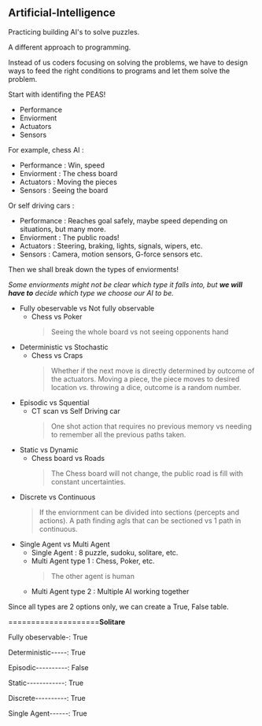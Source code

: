 ## Artificial-Intelligence
Practicing building AI's to solve puzzles.

A different approach to programming.

Instead of us coders focusing on solving the problems,
we have to design ways to feed the right conditions to programs and let them solve the problem.

Start with identifing the PEAS!
- Performance 
- Enviorment 
- Actuators  
- Sensors 

For example, chess AI : 
- Performance : Win, speed
- Enviorment : The chess board
- Actuators : Moving the pieces
- Sensors : Seeing the board

Or self driving cars : 
- Performance : Reaches goal safely, maybe speed depending on situations, but many more. 
- Enviorment : The public roads! 
- Actuators : Steering, braking, lights, signals, wipers, etc. 
- Sensors : Camera, motion sensors, G-force sensors etc. 

Then we shall break down the types of enviorments! 

*Some enviorments might not be clear which type it falls into, but **we will have to** decide which type we choose our AI to be.*

- Fully obeservable vs Not fully observable
  - Chess vs Poker 
    > Seeing the whole board vs not seeing opponents hand
- Deterministic vs Stochastic
  - Chess vs Craps
    > Whether if the next move is directly determined by outcome of the actuators. 
    > Moving a piece, the piece moves to desired location *vs.* throwing a dice, outcome is a random number.
- Episodic vs Squential
  - CT scan vs Self Driving car
    > One shot action that requires no previous memory vs needing to remember all the previous paths taken.
- Static vs Dynamic
  - Chess board vs Roads
    > The Chess board will not change, the public road is fill with constant uncertainties. 
- Discrete vs Continuous
    >If the enviornment can be divided into sections (percepts and actions).
    >A path finding agls that can be sectioned vs 1 path in continuous.
- Single Agent vs Multi Agent
  - Single Agent : 8 puzzle, sudoku, solitare, etc. 
  - Multi Agent type 1 : Chess, Poker, etc.
    > The other agent is human
  - Multi Agent type 2 : Multiple AI working together
  
Since all types are 2 options only, we can create a True, False table. 

====================**Solitare** 

Fully obeservable-:     True

Deterministic-----:     True

Episodic----------:     False

Static------------:     True

Discrete----------:     True

Single Agent------:     True

